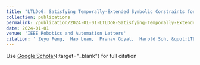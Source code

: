 ```yaml
---
title: "LTLDoG: Satisfying Temporally-Extended Symbolic Constraints for Safe Diffusion-Based Planning"
collection: publications
permalink: /publication/2024-01-01-LTLDoG-Satisfying-Temporally-Extended-Symbolic-Constraints-for-Safe-Diffusion-Based-Planning
date: 2024-01-01
venue: 'IEEE Robotics and Automation Letters'
citation: ' Zeyu Feng,  Hao Luan,  Pranav Goyal,  Harold Soh, &quot;LTLDoG: Satisfying Temporally-Extended Symbolic Constraints for Safe Diffusion-Based Planning.&quot; In the proceedings of IEEE Robotics and Automation Letters, 2024.'
---
```

Use [Google Scholar](https://scholar.google.com/scholar?q=LTLDoG:+Satisfying+Temporally+Extended+Symbolic+Constraints+for+Safe+Diffusion+Based+Planning){:target="_blank"} for full citation